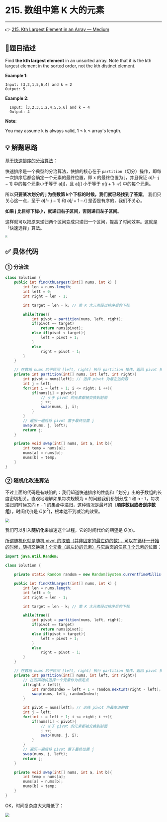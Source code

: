 # 215. 数组中第 K 大的元素

---

👉 [215. Kth Largest Element in an Array — Medium](https://leetcode-cn.com/problems/kth-largest-element-in-an-array/)

## 📜题目描述

Find **the kth largest element** in an unsorted array. Note that it is the kth largest element in the sorted order, not the kth distinct element.

**Example 1**:

```
Input: [3,2,1,5,6,4] and k = 2
Output: 5
```

 **Example 2**:

```
  Input: [3,2,3,1,2,4,5,5,6] and k = 4
  Output: 4
```

**Note**:

You may assume k is always valid, 1 ≤ k ≤ array's length.

## 💡 解题思路

<u>基于快速排序的分治算法</u>：

快速排序是一个典型的分治算法，快排的核心在于 `partition`（切分）操作，即每一次排序后都会确定一个元素的最终位置，即 x 的最终位置为 j，并且保证 $a[l \cdots j - 1]$ 中的每个元素小于等于 a[j]，且 a[j] 小于等于 $a[j + 1 \cdots r]$ 中的每个元素。

所以**只要某次划分的 j 为倒数第 k个下标的时候，我们就已经找到了答案**。 我们只关心这一点，至于 $a[l \cdots j - 1]$ 和 $a[j+1 \cdots r]$ 是否是有序的，我们不关心。

**如果 j 比目标下标小，就递归右子区间，否则递归左子区间**。

这样就可以把原来递归两个区间变成只递归一个区间，提高了时间效率。这就是「快速选择」算法。

<img src="https://gitee.com/veal98/images/raw/master/img/20200921103938.png" style="zoom: 45%;" />



## ✅ 具体代码

### ① 分治法

```java
class Solution {
    public int findKthLargest(int[] nums, int k) {
        int len = nums.length;
        int left = 0;
        int right = len - 1;

        int target = len - k; // 第 K 大元素经过排序后的下标	

        while(true){
            int pivot = partition(nums, left, right);
            if(pivot == target)
                return nums[pivot];
            else if(pivot < target){
                left = pivot + 1;
            }
            else
                right = pivot - 1;
        }
    }

    // 在数组 nums 的子区间 [left, right] 执行 partition 操作，返回 pivot 排序以后应该在的位置
    private int partition(int[] nums, int left, int right){
        int pivot = nums[left]; // 选择 pivot 为最左边的数
        int j = left;
        for(int i = left + 1; i <= right; i ++){
            if(nums[i] < pivot){
                // 小于 pivot 的元素都被交换到前面
                j ++;
                swap(nums, j, i);
            }
        }
        // 遍历一遍后将 pivot 置于最终位置 j
        swap(nums, j, left);
        return j;
    }

    private void swap(int[] nums, int a, int b){
        int temp = nums[a];
        nums[a] = nums[b];
        nums[b] = temp;
    }
}
```

### ② 随机化改进算法

不过上面的代码是有缺陷的：我们知道快速排序的性能和「划分」出的子数组的长度密切相关。直观地理解如果每次规模为 n 的问题我们都划分成 1 和 n - 1，每次递归的时候又向 n - 1 的集合中递归，这种情况是最坏的（**顺序数组或者逆序数组**），时间代价是 $O(n ^ 2)$，根本达不到减治的效果。

<img src="https://gitee.com/veal98/images/raw/master/img/20200921110958.png" style="zoom: 80%;" />

我们可以引入**随机化**来加速这个过程，它的时间代价的期望是 $O(n)$。

<u>所谓随机化就是随机 pivot 的取值（并非固定的最左边的数），可以在循环一开始的时候，随机交换第 1 个元素（最左边的元素）与它后面的任意 1 个元素的位置</u>：

```java
import java.util.Random;

class Solution {

    private static Random random = new Random(System.currentTimeMillis());

    public int findKthLargest(int[] nums, int k) {
        int len = nums.length;
        int left = 0;
        int right = len - 1;

        int target = len - k; // 第 K 大元素经过排序后的下标

        while(true){
            int pivot = partition(nums, left, right);
            if(pivot == target)
                return nums[pivot];
            else if(pivot < target){
                left = pivot + 1;
            }
            else
                right = pivot - 1;
        }
    }

    // 在数组 nums 的子区间 [left, right] 执行 partition 操作，返回 pivot 排序以后应该在的位置
    private int partition(int[] nums, int left, int right){
        // 在区间随机选择一个元素作为标定点
        if(right > left){
            int randomIndex = left + 1 + random.nextInt(right - left);
            swap(nums, left, randomIndex);
        }

        int pivot = nums[left]; // 选择 pivot 为最左边的数
        int j = left;
        for(int i = left + 1; i <= right; i ++){
            if(nums[i] < pivot){
                // 小于 pivot 的元素都被交换到前面
                j ++;
                swap(nums, j, i);
            }
        }
        // 遍历一遍后将 pivot 置于最终位置 j
        swap(nums, j, left);
        return j;
    }

    private void swap(int[] nums, int a, int b){
        int temp = nums[a];
        nums[a] = nums[b];
        nums[b] = temp;
    }
}
```

OK，时间复杂度大大降低了：

<img src="https://gitee.com/veal98/images/raw/master/img/20200921111033.png" style="zoom:80%;" />